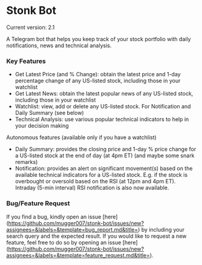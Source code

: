 # Stonk Bot

Current version: 2.1

A Telegram bot that helps you keep track of your stock portfolio with daily notifications, news and technical analysis.

### Key Features

* Get Latest Price (and % Change): obtain the latest price and 1-day percentage change of any US-listed stock, including those in your watchlist
* Get Latest News: obtain the latest popular news of any US-listed stock, including those in your watchlist
* Watchlist: view, add or delete any US-listed stock. For Notification and Daily Summary (see below)
* Technical Analysis: use various popular technical indicators to help in your decision making

Autonomous features (available only if you have a watchlist)
* Daily Summary: provides the closing price and 1-day % price change for a US-listed stock at the end of day (at 4pm ET) (and maybe some snark remarks)
* Notification: provides an alert on significant movement(s) based on the available technical indicators for a US-listed stock. E.g. if the stock is overbought or oversold based on the RSI (at 12pm and 4pm ET). Intraday (5-min interval) RSI notification is also now available.

### Bug/Feature Request

If you find a bug, kindly open an issue [here] (https://github.com/mugger007/stonk-bot/issues/new?assignees=&labels=&template=bug_report.md&title=) by including your search query and the expected result.
If you would like to request a new feature, feel free to do so by opening an issue [here] (https://github.com/mugger007/stonk-bot/issues/new?assignees=&labels=&template=feature_request.md&title=).
